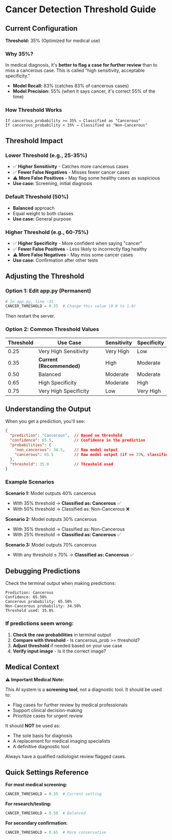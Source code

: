 # Cancer Detection Threshold Guide

## Current Configuration

**Threshold:** 35% (Optimized for medical use)

### Why 35%?

In medical diagnosis, it's **better to flag a case for further review** than to miss a cancerous case. This is called "high sensitivity, acceptable specificity."

- **Model Recall:** 83% (catches 83% of cancerous cases)
- **Model Precision:** 55% (when it says cancer, it's correct 55% of the time)

### How Threshold Works

```
If cancerous_probability >= 35% → Classified as "Cancerous"
If cancerous_probability < 35% → Classified as "Non-Cancerous"
```

## Threshold Impact

### Lower Threshold (e.g., 25-35%)
- ✅ **Higher Sensitivity** - Catches more cancerous cases
- ✅ **Fewer False Negatives** - Misses fewer cancer cases
- ⚠️ **More False Positives** - May flag some healthy cases as suspicious
- **Use case:** Screening, initial diagnosis

### Default Threshold (50%)
- **Balanced** approach
- Equal weight to both classes
- **Use case:** General purpose

### Higher Threshold (e.g., 60-75%)
- ✅ **Higher Specificity** - More confident when saying "cancer"
- ✅ **Fewer False Positives** - Less likely to incorrectly flag healthy
- ⚠️ **More False Negatives** - May miss some cancer cases
- **Use case:** Confirmation after other tests

## Adjusting the Threshold

### Option 1: Edit app.py (Permanent)
```python
# In app.py, line ~35
CANCER_THRESHOLD = 0.35  # Change this value (0.0 to 1.0)
```

Then restart the server.

### Option 2: Common Threshold Values

| Threshold | Use Case | Sensitivity | Specificity |
|-----------|----------|-------------|-------------|
| 0.25 | Very High Sensitivity | Very High | Low |
| 0.35 | **Current (Recommended)** | High | Moderate |
| 0.50 | Balanced | Moderate | Moderate |
| 0.65 | High Specificity | Moderate | High |
| 0.75 | Very High Specificity | Low | Very High |

## Understanding the Output

When you get a prediction, you'll see:

```json
{
  "prediction": "Cancerous",  // Based on threshold
  "confidence": 65.5,         // Confidence in the prediction
  "probabilities": {
    "non_cancerous": 34.5,    // Raw model output
    "cancerous": 65.5         // Raw model output (if >= 35%, classified as cancerous)
  },
  "threshold": 35.0           // Threshold used
}
```

### Example Scenarios

**Scenario 1:** Model outputs 40% cancerous
- With 35% threshold → **Classified as: Cancerous** ✅
- With 50% threshold → Classified as: Non-Cancerous ❌

**Scenario 2:** Model outputs 30% cancerous
- With 35% threshold → Classified as: Non-Cancerous
- With 25% threshold → **Classified as: Cancerous** ✅

**Scenario 3:** Model outputs 70% cancerous
- With any threshold ≤ 70% → **Classified as: Cancerous** ✅

## Debugging Predictions

Check the terminal output when making predictions:

```
Prediction: Cancerous
Confidence: 65.50%
Cancerous probability: 65.50%
Non-Cancerous probability: 34.50%
Threshold used: 35.0%
```

### If predictions seem wrong:

1. **Check the raw probabilities** in terminal output
2. **Compare with threshold** - Is cancerous_prob >= threshold?
3. **Adjust threshold** if needed based on your use case
4. **Verify input image** - Is it the correct image?

## Medical Context

⚠️ **Important Medical Note:**

This AI system is a **screening tool**, not a diagnostic tool. It should be used to:
- Flag cases for further review by medical professionals
- Support clinical decision-making
- Prioritize cases for urgent review

It should **NOT** be used as:
- The sole basis for diagnosis
- A replacement for medical imaging specialists
- A definitive diagnostic tool

Always have a qualified radiologist review flagged cases.

## Quick Settings Reference

**For most medical screening:**
```python
CANCER_THRESHOLD = 0.35  # Current setting
```

**For research/testing:**
```python
CANCER_THRESHOLD = 0.50  # Balanced
```

**For secondary confirmation:**
```python
CANCER_THRESHOLD = 0.65  # More conservative
```
